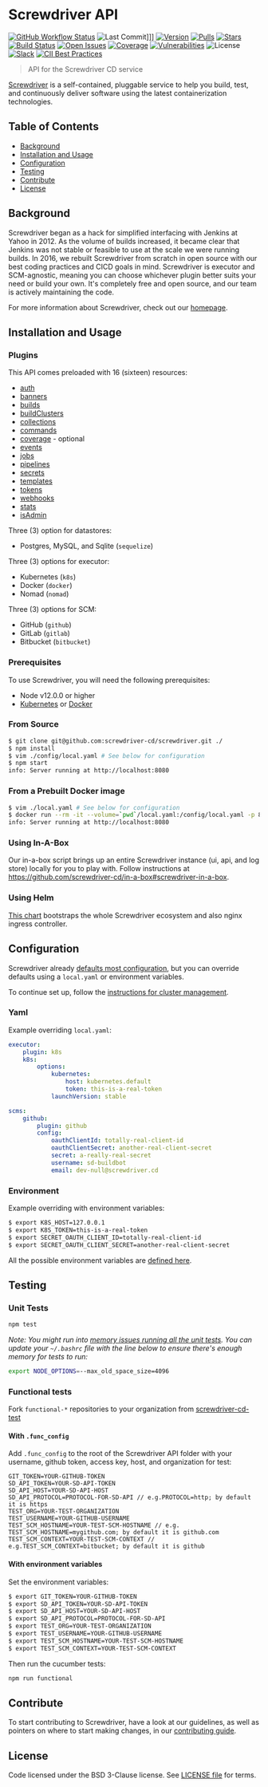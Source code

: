 # Screwdriver API

[![GitHub Workflow Status][GitHub Workflow Status]](https://github.com/paion-data/screwdriver/actions/workflows/ci-cd.yml)
![Last Commit](https://img.shields.io/github/last-commit/paion-data/screwdriver/master?logo=github&style=for-the-badge)]]]
[![Version][npm-image]][npm-url] [![Pulls][docker-pulls]][docker-url] [![Stars][docker-stars]][docker-url] [![Build Status][status-image]][status-url] [![Open Issues][issues-image]][issues-url] [![Coverage][cov-image]][cov-url] [![Vulnerabilities][vul-image]][vul-url] ![License][license-image] [![Slack][slack-image]][slack-url] [![CII Best Practices](https://bestpractices.coreinfrastructure.org/projects/4689/badge)](https://bestpractices.coreinfrastructure.org/projects/4689)

> API for the Screwdriver CD service

[Screwdriver](http://screwdriver.cd) is a self-contained, pluggable service to help you build, test, and continuously deliver software using the latest containerization technologies.

## Table of Contents

- [Background](#background)
- [Installation and Usage](#installation-and-usage)
- [Configuration](#configuration)
- [Testing](#testing)
- [Contribute](#contribute)
- [License](#license)

## Background

Screwdriver began as a hack for simplified interfacing with Jenkins at Yahoo in 2012. As the volume of builds increased, it became clear that Jenkins was not stable or feasible to use at the scale we were running builds. In 2016, we rebuilt Screwdriver from scratch in open source with our best coding practices and CICD goals in mind. Screwdriver is executor and SCM-agnostic, meaning you can choose whichever plugin better suits your need or build your own. It's completely free and open source, and our team is actively maintaining the code.

For more information about Screwdriver, check out our [homepage](http://screwdriver.cd).

## Installation and Usage

### Plugins

This API comes preloaded with 16 (sixteen) resources:

 - [auth](plugins/auth/README.md)
 - [banners](plugins/banners/README.md)
 - [builds](plugins/builds/README.md)
 - [buildClusters](plugins/buildClusters/README.md)
 - [collections](plugins/collections/README.md)
 - [commands](plugins/commands/README.md)
 - [coverage](plugins/coverage/README.md) - optional
 - [events](plugins/events/README.md)
 - [jobs](plugins/jobs/README.md)
 - [pipelines](plugins/pipelines/README.md)
 - [secrets](plugins/secrets/README.md)
 - [templates](plugins/templates/README.md)
 - [tokens](plugins/tokens/README.md)
 - [webhooks](plugins/webhooks/README.md)
 - [stats](plugins/stats.js)
 - [isAdmin](plugins/isAdmin.js)

Three (3) option for datastores:
 - Postgres, MySQL, and Sqlite (`sequelize`)

Three (3) options for executor:
 - Kubernetes (`k8s`)
 - Docker (`docker`)
 - Nomad (`nomad`)

Three (3) options for SCM:
 - GitHub (`github`)
 - GitLab (`gitlab`)
 - Bitbucket (`bitbucket`)

### Prerequisites
To use Screwdriver, you will need the following prerequisites:

- Node v12.0.0 or higher
- [Kubernetes][kubectl] or [Docker][docker]

### From Source

```bash
$ git clone git@github.com:screwdriver-cd/screwdriver.git ./
$ npm install
$ vim ./config/local.yaml # See below for configuration
$ npm start
info: Server running at http://localhost:8080
```

### From a Prebuilt Docker image

```bash
$ vim ./local.yaml # See below for configuration
$ docker run --rm -it --volume=`pwd`/local.yaml:/config/local.yaml -p 8080 screwdrivercd/screwdriver:stable
info: Server running at http://localhost:8080
```

### Using In-A-Box

Our in-a-box script brings up an entire Screwdriver instance (ui, api, and log store) locally for you to play with.
Follow instructions at https://github.com/screwdriver-cd/in-a-box#screwdriver-in-a-box.

### Using Helm

[This chart](https://github.com/screwdriver-cd/screwdriver-chart) bootstraps the whole Screwdriver ecosystem and also nginx ingress controller.

## Configuration

Screwdriver already [defaults most configuration](config/default.yaml), but you can override defaults using a `local.yaml` or environment variables.

To continue set up, follow the [instructions for cluster management](https://github.com/screwdriver-cd/guide/blob/master/docs/cluster-management/configure-api.md#managing-the-api).

### Yaml

Example overriding `local.yaml`:

```yaml
executor:
    plugin: k8s
    k8s:
        options:
            kubernetes:
                host: kubernetes.default
                token: this-is-a-real-token
            launchVersion: stable

scms:
    github:
        plugin: github
        config:
            oauthClientId: totally-real-client-id
            oauthClientSecret: another-real-client-secret
            secret: a-really-real-secret
            username: sd-buildbot
            email: dev-null@screwdriver.cd
```

### Environment

Example overriding with environment variables:

```bash
$ export K8S_HOST=127.0.0.1
$ export K8S_TOKEN=this-is-a-real-token
$ export SECRET_OAUTH_CLIENT_ID=totally-real-client-id
$ export SECRET_OAUTH_CLIENT_SECRET=another-real-client-secret
```

All the possible environment variables are [defined here](config/custom-environment-variables.yaml).

## Testing

### Unit Tests

```bash
npm test
```

_Note: You might run into [memory issues running all the unit tests](https://stackoverflow.com/questions/26094420/fatal-error-call-and-retry-last-allocation-failed-process-out-of-memory/48895989#48895989). You can update your `~/.bashrc` file with the line below to ensure there's enough memory for tests to run:_

```bash
export NODE_OPTIONS=--max_old_space_size=4096
```

### Functional tests

Fork `functional-*` repositories to your organization from [screwdriver-cd-test](https://github.com/screwdriver-cd-test)

#### With `.func_config`

Add `.func_config` to the root of the Screwdriver API folder with your username, github token, access key, host, and organization for test:
```
GIT_TOKEN=YOUR-GITHUB-TOKEN
SD_API_TOKEN=YOUR-SD-API-TOKEN
SD_API_HOST=YOUR-SD-API-HOST
SD_API_PROTOCOL=PROTOCOL-FOR-SD-API // e.g.PROTOCOL=http; by default it is https
TEST_ORG=YOUR-TEST-ORGANIZATION
TEST_USERNAME=YOUR-GITHUB-USERNAME
TEST_SCM_HOSTNAME=YOUR-TEST-SCM-HOSTNAME // e.g. TEST_SCM_HOSTNAME=mygithub.com; by default it is github.com
TEST_SCM_CONTEXT=YOUR-TEST-SCM-CONTEXT // e.g.TEST_SCM_CONTEXT=bitbucket; by default it is github
```

#### With environment variables

Set the environment variables:

```bash
$ export GIT_TOKEN=YOUR-GITHUB-TOKEN
$ export SD_API_TOKEN=YOUR-SD-API-TOKEN
$ export SD_API_HOST=YOUR-SD-API-HOST
$ export SD_API_PROTOCOL=PROTOCOL-FOR-SD-API
$ export TEST_ORG=YOUR-TEST-ORGANIZATION
$ export TEST_USERNAME=YOUR-GITHUB-USERNAME
$ export TEST_SCM_HOSTNAME=YOUR-TEST-SCM-HOSTNAME
$ export TEST_SCM_CONTEXT=YOUR-TEST-SCM-CONTEXT
```

Then run the cucumber tests:
```bash
npm run functional
```

## Contribute
To start contributing to Screwdriver, have a look at our guidelines, as well as pointers on where to start making changes, in our [contributing guide](http://docs.screwdriver.cd/about/contributing).

## License

Code licensed under the BSD 3-Clause license. See [LICENSE file](https://github.com/screwdriver-cd/screwdriver/blob/master/LICENSE) for terms.

[npm-image]: https://img.shields.io/npm/v/screwdriver-api.svg
[npm-url]: https://npmjs.org/package/screwdriver-api
[cov-image]: https://coveralls.io/repos/github/screwdriver-cd/screwdriver/badge.svg?branch=master
[cov-url]: https://coveralls.io/github/screwdriver-cd/screwdriver?branch=master
[vul-image]: https://snyk.io/test/github/screwdriver-cd/screwdriver.git/badge.svg
[vul-url]: https://snyk.io/test/github/screwdriver-cd/screwdriver.git
[docker-pulls]: https://img.shields.io/docker/pulls/screwdrivercd/screwdriver.svg
[docker-stars]: https://img.shields.io/docker/stars/screwdrivercd/screwdriver.svg
[docker-url]: https://hub.docker.com/r/screwdrivercd/screwdriver/
[license-image]: https://img.shields.io/npm/l/screwdriver-api.svg
[issues-image]: https://img.shields.io/github/issues/screwdriver-cd/screwdriver.svg
[issues-url]: https://github.com/screwdriver-cd/screwdriver/issues
[status-image]: https://cd.screwdriver.cd/pipelines/1/badge
[status-url]: https://cd.screwdriver.cd/pipelines/1
[slack-image]: http://slack.screwdriver.cd/badge.svg
[slack-url]: http://slack.screwdriver.cd/
[docker-compose]: https://www.docker.com/products/docker-compose
[nomad]: https://www.hashicorp.com/products/nomad
[docker]: https://www.docker.com/products/docker
[kubectl]: https://kubernetes.io/docs/user-guide/kubectl-overview/

[GitHub Workflow Status]: https://img.shields.io/github/actions/workflow/status/paion-data/screwdriver/ci-cd.yml?branch=master&logo=github&style=for-the-badge